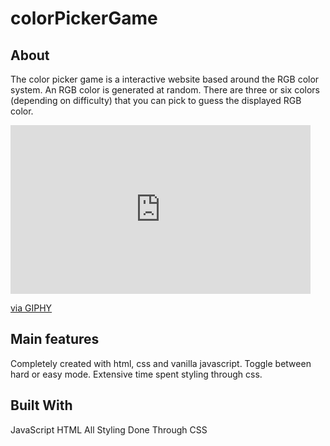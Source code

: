 # colorPickerGame

About
--
The color picker game is a interactive website based around the RGB color system. An RGB color is generated at random. There are three or six colors (depending on difficulty) that you can pick to guess the displayed RGB color. 

<iframe src="https://giphy.com/embed/VhtZElw0gd02yGVhOq" width="480" height="270" frameBorder="0" class="giphy-embed" allowFullScreen></iframe><p><a href="https://giphy.com/gifs/VhtZElw0gd02yGVhOq">via GIPHY</a></p>

Main features
-
Completely created with html, css and vanilla javascript.
Toggle between hard or easy mode.
Extensive time spent styling through css.

Built With
-
JavaScript
HTML
All Styling Done Through CSS
